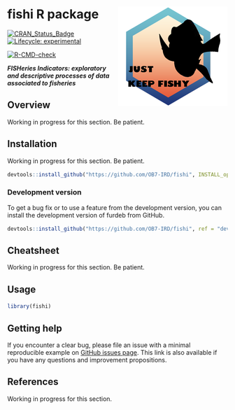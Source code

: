 
<!-- README.md is generated from README.Rmd. Please edit that file and click on Knit button at the end. -->

# fishi R package <a href='https://ob7-ird.github.io/fishi'><img src='man/figures/logo.png' align="right" /></a>

<!-- badges: start -->

[![CRAN_Status_Badge](https://www.r-pkg.org/badges/version/fishi)](https://cran.r-project.org/package=fishi)
[![Lifecycle:
experimental](https://img.shields.io/badge/lifecycle-experimental-orange.svg)](https://www.tidyverse.org/lifecycle/#experimental)

[![R-CMD-check](https://github.com/OB7-IRD/fishi/workflows/R-CMD-check/badge.svg)](https://github.com/OB7-IRD/furdeb/actions)
<!-- badges: end -->

***FISHeries Indicators: exploratory and descriptive processes of data
associated to fisheries***

## Overview

Working in progress for this section. Be patient.

## Installation

Working in progress for this section. Be patient.

``` r
devtools::install_github("https://github.com/OB7-IRD/fishi", INSTALL_opts=c("--no-multiarch"))
```

### Development version

To get a bug fix or to use a feature from the development version, you
can install the development version of furdeb from GitHub.

``` r
devtools::install_github("https://github.com/OB7-IRD/fishi", ref = "development", INSTALL_opts=c("--no-multiarch"))
```

## Cheatsheet

Working in progress for this section. Be patient.

## Usage

``` r
library(fishi)
```

## Getting help

If you encounter a clear bug, please file an issue with a minimal
reproducible example on [GitHub issues
page](https://github.com/OB7-IRD/fishi/issues). This link is also
available if you have any questions and improvement propositions.

## References

Working in progress for this section.
